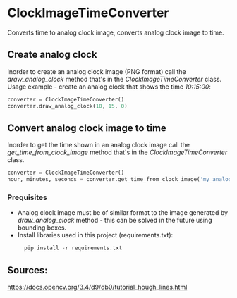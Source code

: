 # ClockImageTimeConverter
Converts time to analog clock image, converts analog clock image to time.

## Create analog clock
Inorder to create an analog clock image (PNG format) call the *draw_analog_clock* method that's in the *ClockImageTimeConverter* class.
Usage example - create an analog clock that shows the time _10:15:00_:
```python
converter = ClockImageTimeConverter()
converter.draw_analog_clock(10, 15, 0)
```
## Convert analog clock image to time
Inorder to get the time shown in an analog clock image call the *get_time_from_clock_image* method that's in the *ClockImageTimeConverter* class.
```python
converter = ClockImageTimeConverter()
hour, minutes, seconds = converter.get_time_from_clock_image('my_analog_clock.png')
```
### Prequisites
- Analog clock image must be of similar format to the image generated by *draw_analog_clock* method - this can be solved in the future using bounding boxes.
- Install libraries used in this project (requirements.txt):
  ```python
    pip install -r requirements.txt
  ```
## Sources:
https://docs.opencv.org/3.4/d9/db0/tutorial_hough_lines.html
